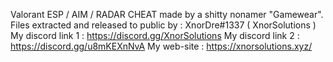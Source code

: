 Valorant ESP / AIM / RADAR CHEAT made by a shitty nonamer "Gamewear".
Files extracted and released to public by : XnorDre#1337 ( XnorSolutions )
My discord link 1 : https://discord.gg/XnorSolutions
My discord link 2 : https://discord.gg/u8mKEXnNvA
My web-site : https://xnorsolutions.xyz/
